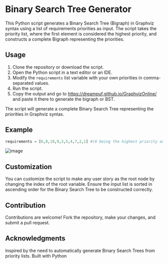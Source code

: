 # Binary Search Tree Generator

This Python script generates a Binary Search Tree (Bigraph) in Graphviz syntax using a list of requirements priorities as input. The script takes the priority list, where the first element is considered the highest priority, and constructs a complete Bigraph representing the priorities.

## Usage

1. Clone the repository or download the script.
2. Open the Python script in a text editor or an IDE.
3. Modify the `requirements` list variable with your own priorities in comma-separated values.
4. Run the script.
5. Copy the output and go to https://dreampuf.github.io/GraphvizOnline/ and paste it there to generate the bigraph or BST.

The script will generate a complete Binary Search Tree representing the priorities in Graphviz syntax. 

## Example

```python
requirements = [6,8,10,9,3,5,4,7,2,1] #(6 being the highest priority and 1 being the lowest)
```
 ![image](https://github.com/revanthreddymaturu/enpm611_BST_bigraph_generator_graphviz/assets/49469625/5be805e5-0076-4a1a-8b06-5fefc8e22aa9)

## Customization
You can customize the script to make any user story as the root node by changing the index of the root variable.
Ensure the input list is sorted in ascending order for the Binary Search Tree to be constructed correctly.

## Contribution
Contributions are welcome! Fork the repository, make your changes, and submit a pull request.

## Acknowledgments
Inspired by the need to automatically generate Binary Search Trees from priority lists.
Built with Python
